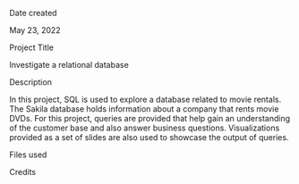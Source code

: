 Date created

May 23, 2022

Project Title

Investigate a relational database

Description

In this project, SQL is used to explore a database related to movie rentals. The Sakila database holds information about a company that rents movie DVDs. For this project, queries are provided that help gain an understanding of the customer base and also answer business questions. Visualizations provided as a set of slides are also used to showcase the output of queries.


Files used



Credits
